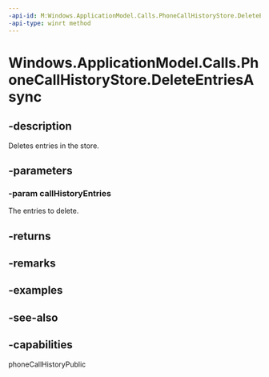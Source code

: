 ----api-id: M:Windows.ApplicationModel.Calls.PhoneCallHistoryStore.DeleteEntriesAsync(Windows.Foundation.Collections.IIterable{Windows.ApplicationModel.Calls.PhoneCallHistoryEntry})
-api-type: winrt method
---<!-- Method syntaxpublic Windows.Foundation.IAsyncAction DeleteEntriesAsync(Windows.Foundation.Collections.IIterable<Windows.ApplicationModel.Calls.PhoneCallHistoryEntry> callHistoryEntries)--># Windows.ApplicationModel.Calls.PhoneCallHistoryStore.DeleteEntriesAsync## -descriptionDeletes entries in the store.## -parameters### -param callHistoryEntriesThe entries to delete.## -returns## -remarks## -examples## -see-also## -capabilitiesphoneCallHistoryPublic